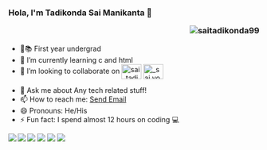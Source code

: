 ### Hola, I'm Tadikonda Sai Manikanta 👋  <p align="right" > <img src="https://komarev.com/ghpvc/?username=saitadikonda99&label=Profile%20views&color=0e75b6&style=flat" alt="saitadikonda99" /> </p>
- 🔭📚 First year undergrad
- 🌱 I’m currently learning c and html
- 👯 I’m looking to collaborate on   <a href="https://twitter.com/sai_tadikonda_" target="blank"><img align="center" src="https://raw.githubusercontent.com/rahuldkjain/github-profile-readme-generator/master/src/images/icons/Social/twitter.svg" alt="sai_tadikonda_" height="30" width="40" /></a>
<a href="https://instagram.com/_sai.you" target="blank"><img align="center" src="https://raw.githubusercontent.com/rahuldkjain/github-profile-readme-generator/master/src/images/icons/Social/instagram.svg" alt="_sai.you" height="30" width="40" /></a>
</p>


- 💬 Ask me about Any tech related stuff!
- 📫 How to reach me: <a href = "mailto: saiitadikonda7@gmail.com">Send Email</a>
- 😄 Pronouns: He/His
- ⚡ Fun fact: I spend almost 12 hours on coding 💻

<img  src="https://github-readme-stats.vercel.app/api?username=saitadikonda99&theme=radical&show_icons=true"/>

<img src="https://github-readme-stats.vercel.app/api/top-langs/?username=saitadikonda99&langs_count=8)](https://github.com/anuraghazra/github-readme-stats"/>
   
  <img align="left" src="https://img.shields.io/badge/c-%2300599C.svg?style=for-the-badge&logo=c&logoColor=white"/>

<img align="left" src="https://img.shields.io/badge/mac%20os-000000?style=for-the-badge&logo=macos&logoColor=F0F0F0"/>

<img src="https://img.shields.io/badge/Ubuntu-E95420?style=for-the-badge&logo=ubuntu&logoColor=white"/>

<img src="https://streak-stats.demolab.com/?user=saitadikonda99&theme=kusuma05)](https://git.io/streak-stats"/>
